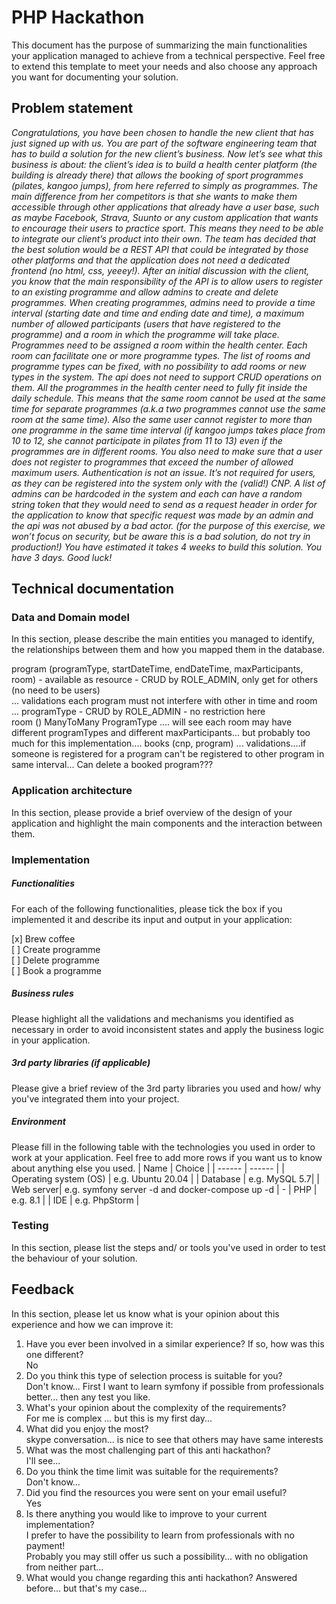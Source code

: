 # PHP Hackathon
This document has the purpose of summarizing the main functionalities your application managed to achieve from a technical perspective. Feel free to extend this template to meet your needs and also choose any approach you want for documenting your solution.

## Problem statement
*Congratulations, you have been chosen to handle the new client that has just signed up with us.  You are part of the software engineering team that has to build a solution for the new client’s business.
Now let’s see what this business is about: the client’s idea is to build a health center platform (the building is already there) that allows the booking of sport programmes (pilates, kangoo jumps), from here referred to simply as programmes. The main difference from her competitors is that she wants to make them accessible through other applications that already have a user base, such as maybe Facebook, Strava, Suunto or any custom application that wants to encourage their users to practice sport. This means they need to be able to integrate our client’s product into their own.
The team has decided that the best solution would be a REST API that could be integrated by those other platforms and that the application does not need a dedicated frontend (no html, css, yeeey!). After an initial discussion with the client, you know that the main responsibility of the API is to allow users to register to an existing programme and allow admins to create and delete programmes.
When creating programmes, admins need to provide a time interval (starting date and time and ending date and time), a maximum number of allowed participants (users that have registered to the programme) and a room in which the programme will take place.
Programmes need to be assigned a room within the health center. Each room can facilitate one or more programme types. The list of rooms and programme types can be fixed, with no possibility to add rooms or new types in the system. The api does not need to support CRUD operations on them.
All the programmes in the health center need to fully fit inside the daily schedule. This means that the same room cannot be used at the same time for separate programmes (a.k.a two programmes cannot use the same room at the same time). Also the same user cannot register to more than one programme in the same time interval (if kangoo jumps takes place from 10 to 12, she cannot participate in pilates from 11 to 13) even if the programmes are in different rooms. You also need to make sure that a user does not register to programmes that exceed the number of allowed maximum users.
Authentication is not an issue. It’s not required for users, as they can be registered into the system only with the (valid!) CNP. A list of admins can be hardcoded in the system and each can have a random string token that they would need to send as a request header in order for the application to know that specific request was made by an admin and the api was not abused by a bad actor. (for the purpose of this exercise, we won’t focus on security, but be aware this is a bad solution, do not try in production!)
You have estimated it takes 4 weeks to build this solution. You have 3 days. Good luck!*

## Technical documentation
### Data and Domain model
In this section, please describe the main entities you managed to identify, the relationships between them and how you mapped them in the database.  

program (programType, startDateTime, endDateTime, maxParticipants, room) - available as resource - CRUD by ROLE_ADMIN, only get for others (no need to be users)    
... validations each program must not interfere with other in time and room ...
programType - CRUD by ROLE_ADMIN - no restriction here   
room () ManyToMany ProgramType ....  will see each room may have different programTypes and different maxParticipants... 
but probably too much for this implementation.... 
books (cnp, program) ... 
validations....if someone is registered for a program can't be registered to other program in same interval...
Can delete a booked program???


### Application architecture
In this section, please provide a brief overview of the design of your application and highlight the main components and the interaction between them.
###  Implementation

##### Functionalities
For each of the following functionalities, please tick the box if you implemented it and describe its input and output in your application:

[x] Brew coffee \
[ ] Create programme \
[ ] Delete programme \
[ ] Book a programme 

##### Business rules
Please highlight all the validations and mechanisms you identified as necessary in order to avoid inconsistent states and apply the business logic in your application.

##### 3rd party libraries (if applicable)
Please give a brief review of the 3rd party libraries you used and how/ why you've integrated them into your project.

##### Environment
Please fill in the following table with the technologies you used in order to work at your application. Feel free to add more rows if you want us to know about anything else you used.
| Name | Choice |
| ------ | ------ |
| Operating system (OS) | e.g. Ubuntu 20.04 |
| Database  | e.g. MySQL 5.7|
| Web server| e.g. symfony server -d and docker-compose up -d | - 
| PHP | e.g. 8.1 |
| IDE | e.g. PhpStorm |

### Testing
In this section, please list the steps and/ or tools you've used in order to test the behaviour of your solution.

## Feedback
In this section, please let us know what is your opinion about this experience and how we can improve it:

1. Have you ever been involved in a similar experience? If so, how was this one different?  
No  
2. Do you think this type of selection process is suitable for you?  
Don't know... First I want to learn symfony if possible from professionals better... then any test you like.  
3. What's your opinion about the complexity of the requirements?  
For me is complex ... but this is my first day...  
4. What did you enjoy the most?  
skype conversation... is nice to see that others may have same interests  
5. What was the most challenging part of this anti hackathon?  
I'll see...  
6. Do you think the time limit was suitable for the requirements?  
Don't know...
7. Did you find the resources you were sent on your email useful?  
Yes  
8. Is there anything you would like to improve to your current implementation?  
I prefer to have the possibility to learn from professionals with no payment!  
Probably you may still offer us such a possibility... with no obligation from neither part...
9. What would you change regarding this anti hackathon?
Answered before... but that's my case...
